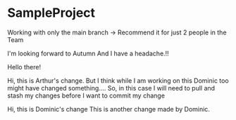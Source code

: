 # SampleProject
Working with only the main branch -> Recommend it for just 2 people in the Team


I'm looking forward to Autumn
And I have a headache.!!

Hello there!

Hi, this is Arthur's change. But I think while I am working on this Dominic too might have changed something....
So, in this case I will need to pull and stash my changes before I want to commit my change

Hi, this is Dominic's change
This is another change made by Dominic.


